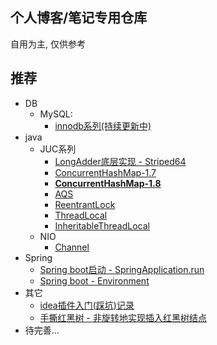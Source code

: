 ## 个人博客/笔记专用仓库
自用为主, 仅供参考


## 推荐
- DB
  - MySQL: 
    - [innodb系列(持续更新中)](https://zfzz8q2eb8.feishu.cn/drive/folder/Nex8fEvWNlqDYwdS4TNcjO57nnd)
- java
    - JUC系列
        - [LongAdder底层实现 - Striped64](./basic-courses/lang/java/jdk1.8/java.util.concurrent/atomic/Striped64.md)
        - [ConcurrentHashMap-1.7](./basic-courses/lang/java/jdk1.8/java.util.concurrent/ConcurrentHashMap17.md)
        - [**ConcurrentHashMap-1.8**](./basic-courses/lang/java/jdk1.8/java.util.concurrent/ConcurrentHashMap18.md)
        - [AQS](./basic-courses/lang/java/jdk1.8/java.util.concurrent/locks/AbstractQueuedSynchronizer-v2.0.md)
        - [ReentrantLock](./basic-courses/lang/java/jdk1.8/java.util.concurrent/locks/ReentrantLock.md)
        - [ThreadLocal](./basic-courses/lang/java/jdk1.8/java.lang/ThreadLocal.md)
        - [InheritableThreadLocal](./basic-courses/lang/java/jdk1.8/java.lang/InheritableThreadLocal.md)
    - NIO
        - [Channel](./basic-courses/lang/java/jdk1.8/java.util.nio/Channel.md)
- Spring
    - [Spring boot启动 - SpringApplication.run](./frameworks/spring/topics/spring%20boot%20启动过程/ch01%20spring%20boot启动%20-%20SpringApplication.run.md)
    - [Spring boot - Environment](./frameworks/spring/topics/spring%20boot%20启动过程/ch02%20Environment.md)
- 其它
    - [idea插件入门(踩坑)记录](./blogs/idea/idea插件入门(踩坑)记录.md)
    - [手撕红黑树 - 非旋转地实现插入红黑树结点](./blogs/datastruct/手撕红黑树%20-%20非旋转地实现插入红黑树结点.md)
- 待完善...
  
